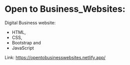 # Open to Business_Websites:

Digital Business website:

- HTML,
- CSS,
- Bootstrap
and 
- JavaScript

Link: https://opentobusinesswebsites.netlify.app/

